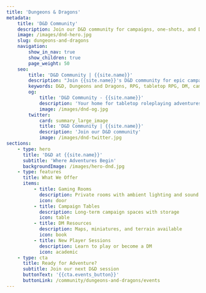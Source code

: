 ```yaml
---
title: 'Dungeons & Dragons'
metadata:
    title: 'D&D Community'
    description: Join our D&D community for campaigns, one-shots, and DM workshops
    image: /images/dnd-hero.jpg
    slug: dungeons-and-dragons
    navigation:
        show_in_nav: true
        show_children: true
        page_weight: 50
    seo:
        title: 'D&D Community | {{site.name}}'
        description: "Join {{site.name}}'s D&D community for epic campaigns, one-shot adventures, and DM workshops. All experience levels welcome."
        keywords: D&D, Dungeons and Dragons, RPG, tabletop RPG, DM, campaigns, one-shots
        og:
            title: 'D&D Community - {{site.name}}'
            description: 'Your home for tabletop roleplaying adventures'
            image: /images/dnd-og.jpg
        twitter:
            card: summary_large_image
            title: 'D&D Community | {{site.name}}'
            description: 'Join our D&D community'
            image: /images/dnd-twitter.jpg
sections:
    - type: hero
      title: 'D&D at {{site.name}}'
      subtitle: 'Where Adventures Begin'
      backgroundImage: /images/hero-dnd.jpg
    - type: features
      title: What We Offer
      items:
          - title: Gaming Rooms
            description: Private rooms with ambient lighting and sound
            icon: door
          - title: Campaign Tables
            description: Long-term campaign spaces with storage
            icon: table
          - title: DM Resources
            description: Maps, miniatures, and terrain available
            icon: book
          - title: New Player Sessions
            description: Learn to play or become a DM
            icon: academic
    - type: cta
      title: Ready for Adventure?
      subtitle: Join our next D&D session
      buttonText: '{{cta.events_button}}'
      buttonLink: /community/dungeons-and-dragons/events
---
```

